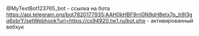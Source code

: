 @MyTestBot123765_bot - ссылка на бота
https://api.telegram.org/bot7820177935:AAH0kHBF9rri0N9qH8etx7p_h9I3gq6xbrY/setWebhook?url=https://cx94920.tw1.ru/bot.php - активированный вебхук
